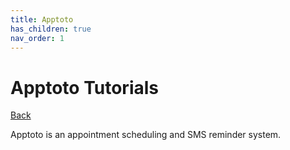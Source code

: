 ```yaml
---
title: Apptoto
has_children: true
nav_order: 1
---
```


# Apptoto Tutorials

<a href="/index.html">Back</a>

Apptoto is an appointment scheduling and SMS reminder system.
